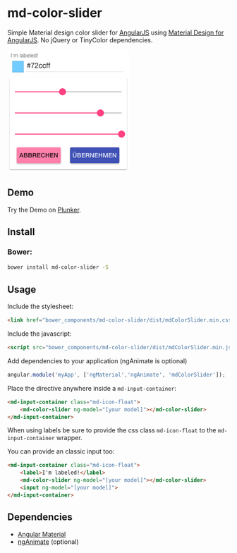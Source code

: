 # md-color-slider
Simple Material design color slider for [AngularJS](https://github.com/angular/angular.js) using [Material Design for AngularJS](https://github.com/angular/material/).
No jQuery or TinyColor dependencies.

![preview](https://raw.githubusercontent.com/zalari/md-color-slider/master/md-color-slider.png)

## Demo
Try the Demo on [Plunker](http://run.plnkr.co/UKGb9g2xz4vRiAiJ/).

## Install
<!--### NPM
Install `md-color-slider`.
```bash
npm install md-color-slider
```-->

### Bower:
```bash
bower install md-color-slider -S
```

## Usage
Include the stylesheet:
````html
<link href="bower_components/md-color-slider/dist/mdColorSlider.min.css">
````

Include the javascript:
````html
<script src="bower_components/md-color-slider/dist/mdColorSlider.min.js"></script>
````

Add dependencies to your application (ngAnimate is optional)
````javascript
angular.module('myApp', ['ngMaterial','ngAnimate', 'mdColorSlider']);
````

Place the directive anywhere inside a ```md-input-container```:
````html
<md-input-container class="md-icon-float">
    <md-color-slider ng-model="[your model]"></md-color-slider>
</md-input-container>
````
When using labels be sure to provide the css class ```md-icon-float``` to the ```md-input-container``` wrapper.

You can provide an classic input too:
````html
<md-input-container class="md-icon-float">
    <label>I'm labeled!</label>
    <md-color-slider ng-model="[your model]"></md-color-slider>
    <input ng-model="[your model]">
</md-input-container>
````

## Dependencies
- [Angular Material](https://material.angularjs.org)
- [ngAnimate](https://docs.angularjs.org/api/ngAnimate) (optional)
